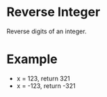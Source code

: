 # Reverse Integer 
Reverse digits of an integer.

# Example
* x = 123, return 321
* x = -123, return -321
